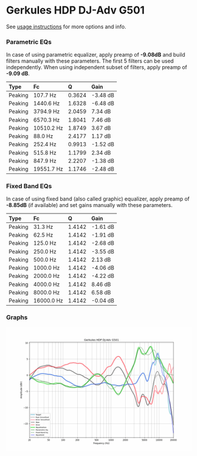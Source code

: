 # Gerkules HDP DJ-Adv G501
See [usage instructions](https://github.com/jaakkopasanen/AutoEq#usage) for more options and info.

### Parametric EQs
In case of using parametric equalizer, apply preamp of **-9.08dB** and build filters manually
with these parameters. The first 5 filters can be used independently.
When using independent subset of filters, apply preamp of **-9.09 dB**.

| Type    | Fc         |      Q | Gain     |
|:--------|:-----------|:-------|:---------|
| Peaking | 107.7 Hz   | 0.3624 | -3.48 dB |
| Peaking | 1440.6 Hz  | 1.6328 | -6.48 dB |
| Peaking | 3794.9 Hz  | 2.0459 | 7.34 dB  |
| Peaking | 6570.3 Hz  | 1.8041 | 7.46 dB  |
| Peaking | 10510.2 Hz | 1.8749 | 3.67 dB  |
| Peaking | 88.0 Hz    | 2.4177 | 1.17 dB  |
| Peaking | 252.4 Hz   | 0.9913 | -1.52 dB |
| Peaking | 515.8 Hz   | 1.1799 | 2.34 dB  |
| Peaking | 847.9 Hz   | 2.2207 | -1.38 dB |
| Peaking | 19551.7 Hz | 1.1746 | -2.48 dB |

### Fixed Band EQs
In case of using fixed band (also called graphic) equalizer, apply preamp of **-8.85dB**
(if available) and set gains manually with these parameters.

| Type    | Fc         |      Q | Gain     |
|:--------|:-----------|:-------|:---------|
| Peaking | 31.3 Hz    | 1.4142 | -1.61 dB |
| Peaking | 62.5 Hz    | 1.4142 | -1.91 dB |
| Peaking | 125.0 Hz   | 1.4142 | -2.68 dB |
| Peaking | 250.0 Hz   | 1.4142 | -3.55 dB |
| Peaking | 500.0 Hz   | 1.4142 | 2.13 dB  |
| Peaking | 1000.0 Hz  | 1.4142 | -4.06 dB |
| Peaking | 2000.0 Hz  | 1.4142 | -4.22 dB |
| Peaking | 4000.0 Hz  | 1.4142 | 8.46 dB  |
| Peaking | 8000.0 Hz  | 1.4142 | 6.58 dB  |
| Peaking | 16000.0 Hz | 1.4142 | -0.04 dB |

### Graphs
![](./Gerkules%20HDP%20DJ-Adv%20G501.png)
